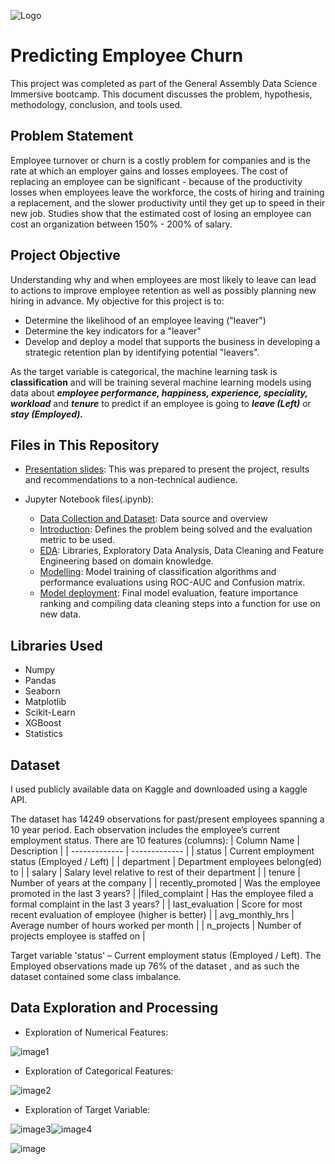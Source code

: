 ![Logo](https://miro.medium.com/max/1400/1*oRKwlu787m3gjN-wDEKL_g.png)

# Predicting Employee Churn

This project was completed as part of the General Assembly Data Science Immersive bootcamp. This document discusses the problem, hypothesis, methodology, conclusion, and tools used.


 


## Problem Statement
Employee turnover or churn is a costly problem for companies and is the rate at which an employer gains and losses employees. 
The cost of replacing an employee can be significant - because of the productivity losses when employees leave the workforce, the costs of hiring and training a replacement, and the slower productivity until they get up to speed in their new job. Studies show that the estimated cost of losing an employee can cost an organization between 150% - 200% of salary.
## Project Objective
Understanding why and when employees are most likely to leave can lead to actions to improve employee retention as well as possibly planning new hiring in advance. 
My objective for this project is to:
- Determine the likelihood of an employee leaving ("leaver")
- Determine the key indicators for a "leaver"
- Develop and deploy a model that supports the business in developing a strategic retention plan by identifying potential "leavers".

As the target variable is categorical, the machine learning task is **classification** and will be training several machine learning models using data about ***employee performance, happiness, experience, speciality, workload*** and ***tenure*** to predict if an employee is going to ***leave (Left)*** or ***stay (Employed).***
## Files in This Repository
- [Presentation slides](https://github.com/Chris-N-E/GA_Capstone_project/blob/main/Capstone_Presentation.key): This was prepared to present the project, results and recommendations to a non-technical audience.
- Jupyter Notebook files(.ipynb):
    
    - [Data Collection and Dataset](https://github.com/Chris-N-E/GA_Capstone_project/tree/main/Capstone_Kaggle_Download): Data source and overview
    - [Introduction](https://github.com/Chris-N-E/GA_Capstone_project/blob/main/Capstone_Modelling/Introduction.ipynb): Defines the problem being solved and the evaluation metric to be used.
    - [EDA](https://github.com/Chris-N-E/GA_Capstone_project/blob/main/Capstone_Modelling/EDA.ipynb): Libraries, Exploratory Data Analysis, Data Cleaning and Feature Engineering based on domain knowledge.
    - [Modelling](https://github.com/Chris-N-E/GA_Capstone_project/blob/main/Capstone_Modelling/Modelling.ipynb): Model training  of classification algorithms and performance evaluations using ROC-AUC and Confusion matrix.
    - [Model deployment](https://github.com/Chris-N-E/GA_Capstone_project/blob/main/Capstone_Modelling/Model_Deployment.ipynb): Final model evaluation, feature importance ranking and compiling data cleaning steps into a function for use on new data.
## Libraries Used
- Numpy
- Pandas
- Seaborn
- Matplotlib
- Scikit-Learn
- XGBoost
- Statistics

## Dataset
I used publicly available data on Kaggle and downloaded using a kaggle API. 

The dataset has 14249 observations for past/present employees spanning a 10 year period.
Each observation includes the employee’s current employment status.
There are 10 features (columns):
| Column Name  | Description |
| ------------- | ------------- |
| status  | Current employment status (Employed / Left)  |
| 	department  | Department employees belong(ed) to  |
| salary	  | Salary level relative to rest of their department  |
| tenure  | Number of years at the company  |
| recently_promoted  | Was the employee promoted in the last 3 years?  |
|filed_complaint  | Has the employee filed a formal complaint in the last 3 years?  |
| last_evaluation  | Score for most recent evaluation of employee (higher is better)  |
| avg_monthly_hrs  | Average number of hours worked per month  |
| n_projects  | Number of projects employee is staffed on  |

Target variable 'status' – Current employment status (Employed / Left). The Employed observations made up 76% of the dataset , and as such the dataset contained some class imbalance.


## Data Exploration and Processing

- Exploration of Numerical Features:

![image1](Capstone_Modelling/Histoplot%20of%20Numerical%20Features.png)


- Exploration of Categorical Features:

![image2](Capstone_Modelling/Categorical%20Features.png)

- Exploration of Target Variable:

![image3](Capstone_Modelling/salary_bar_chart.png)![image4](Capstone_Modelling/Working%20hours%20by%20Attrition.png)

![image](Capstone_Modelling/Leavers%20correlation%20clustermap.png)

